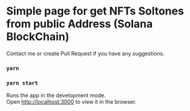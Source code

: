 # Simple page for get NFTs Soltones from public Address (Solana BlockChain)

Contact me or create Pull Request if you have any suggestions.


### `yarn`

### `yarn start`

Runs the app in the development mode.\
Open [http://localhost:3000](http://localhost:3000) to view it in the browser.
